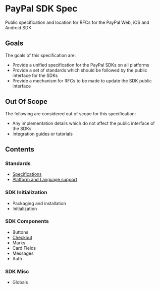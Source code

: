 # PayPal SDK Spec

Public specification and location for RFCs for the PayPal Web, iOS and Android SDK

## Goals

The goals of this specification are:

- Provide a unified specification for the PayPal SDKs on all platforms
- Provide a set of standards which should be followed by the public interface for the SDKs
- Provide a mechanism for RFCs to be made to update the SDK public interface

## Out Of Scope

The following are considered out of scope for this specification:

- Any implementation details which do not affect the public interface of the SDKs
- Integration guides or tutorials

## Contents

### Standards

- [Specifications](./standards/specifications.md)
- [Platform and Language support](./standards/platform-language.md)

### SDK Initialization

- Packaging and installation
- Initialization

### SDK Components

- Buttons
- [Checkout](./components/checkout/index.md)
- Marks
- Card Fields
- Messages
- Auth

### SDK Misc

- Globals
